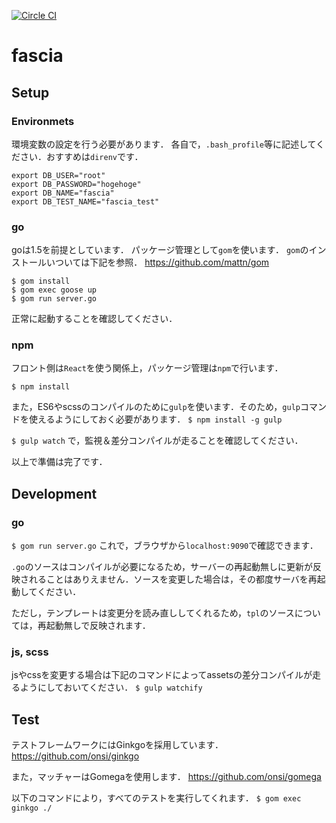 [![Circle CI](https://circleci.com/gh/fascia/fascia.svg?style=shield&circle-token=acde18dc1726dc7bd68b473e3f8824a8c5958fd7)](https://circleci.com/gh/fascia/fascia)

# fascia

## Setup
### Environmets

環境変数の設定を行う必要があります．
各自で，`.bash_profile`等に記述してください．おすすめは`direnv`です．

```
export DB_USER="root"
export DB_PASSWORD="hogehoge"
export DB_NAME="fascia"
export DB_TEST_NAME="fascia_test"
```

### go
goは1.5を前提としています．
パッケージ管理として`gom`を使います．
`gom`のインストールいついては下記を参照．
https://github.com/mattn/gom


```
$ gom install
$ gom exec goose up
$ gom run server.go
```
正常に起動することを確認してください．


### npm
フロント側は`React`を使う関係上，パッケージ管理は`npm`で行います．

`$ npm install`

また，ES6やscssのコンパイルのために`gulp`を使います．そのため，`gulp`コマンドを使えるようにしておく必要があります．
`$ npm install -g gulp`

`$ gulp watch`
で，監視＆差分コンパイルが走ることを確認してください．


以上で準備は完了です．

## Development
### go
`$ gom run server.go`
これで，ブラウザから`localhost:9090`で確認できます．

`.go`のソースはコンパイルが必要になるため，サーバーの再起動無しに更新が反映されることはありえません．ソースを変更した場合は，その都度サーバを再起動してください．

ただし，テンプレートは変更分を読み直ししてくれるため，`tpl`のソースについては，再起動無しで反映されます．

### js, scss
jsやcssを変更する場合は下記のコマンドによってassetsの差分コンパイルが走るようにしておいてください．
`$ gulp watchify`

## Test
テストフレームワークにはGinkgoを採用しています．
https://github.com/onsi/ginkgo

また，マッチャーはGomegaを使用します．
https://github.com/onsi/gomega

以下のコマンドにより，すべてのテストを実行してくれます．
`$ gom exec ginkgo ./`
